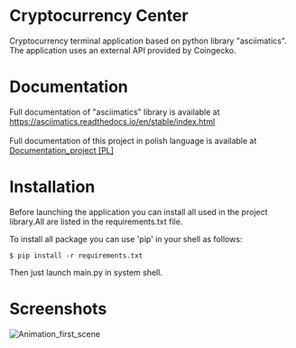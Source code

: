 # Cryptocurrency Center
Cryptocurrency terminal application based on python library "asciimatics". <br/>
The application uses an external API provided by Coingecko.

# Documentation
Full documentation of "asciimatics" library is available at https://asciimatics.readthedocs.io/en/stable/index.html <br />
<br/>
Full documentation of this project in polish language is available at [Documentation_project [PL]](Dokumentacja_projektu_[PL].pdf)

# Installation 
Before launching the application you can install all used in the project library.All are listed in the requirements.txt file.

To install all package you can use 'pip' in your shell as follows:
    
    $ pip install -r requirements.txt
    
Then just launch main.py in system shell.

# Screenshots

![Animation_first_scene](https://user-images.githubusercontent.com/82111995/143305756-593c70ff-6c2f-4418-aabe-45c22ca4afe5.gif)
